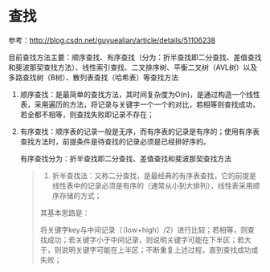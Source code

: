 # 查找

参考：http://blog.csdn.net/guyuealian/article/details/51106238


目前查找方法主要：顺序查找、有序查找（分为：折半查找即二分查找、差值查找和斐波那契查找方法）、线性索引查找、二叉排序树、平衡二叉树（AVL树）以及多路查找树（B树）、散列表查找（哈希表）等查找方法
1. 顺序查找：是最简单的查找方法，其时间复杂度为O(n)，是通过构造一个线性表，采用遍历的方法，将记录与关键字一个一个的对比，若相等则查找成功，若全都不相等，则查找失败即记录不存在；
2. 有序查找：顺序表的记录一般是无序，而有序表的记录是有序的；使用有序表查找方法时，前提条件是待查找的记录必须是已经排好序的。
   
   有序查找分为：折半查找即二分查找、差值查找和斐波那契查找方法
   >1. 折半查找法：又称二分查找，是最经典的有序表查找，它的前提是线性表中的记录必须是有序的（通常从小到大排列），线性表采用顺序存储的方式；
   >
   > 其基本思路是：
   >
   >将关键字key与中间记录（（low+high）/2）进行比较；若相等，则查找成功；若关键字小于中间记录，则说明关键字可能在下半区；若大于，则说明关键字可能在上半区；不断重复上述过程，直到查找成功或失败；
   